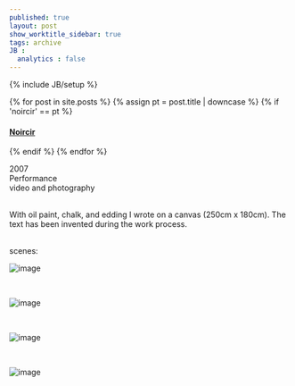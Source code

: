 ```yaml
---
published: true
layout: post
show_worktitle_sidebar: true
tags: archive
JB :
  analytics : false
---
```


{% include JB/setup %}


{% for post in site.posts %}
	{% assign pt = post.title | downcase %}
	{% if 'noircir' == pt %}
<h4><a href="{{ BASE_PATH }}{{ post.url }}">Noircir</a></h4>
	{% endif %}
{% endfor %}

<p>
2007<br />
Performance<br />
video and photography<br /><br />

With oil paint, chalk, and edding I wrote on a canvas (250cm x 180cm). The text has been invented during the work process.<br />
</p>

<p> <br />scenes:<br /></p>

<img src="{{ site.url }}/images/noircir1.jpg" alt="image">
<p>&nbsp;</p>
<img src="{{ site.url }}/images/noircir2.jpg" alt="image">
<p>&nbsp;</p>
<img src="{{ site.url }}/images/noircir3.jpg" alt="image">
<p>&nbsp;</p>
<img src="{{ site.url }}/images/noircir4.jpg" alt="image">

